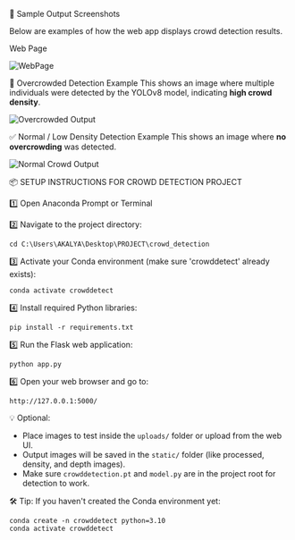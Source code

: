 📸 Sample Output Screenshots

Below are examples of how the web app displays crowd detection results.

Web Page

![WebPage](https://github.com/user-attachments/assets/352e4e24-8258-4d33-b7c3-d658627134a2)


🔴 Overcrowded Detection Example
This shows an image where multiple individuals were detected by the YOLOv8 model, indicating **high crowd density**.

![Overcrowded Output](https://github.com/user-attachments/assets/380b229f-0d09-48c3-b3d9-a82f00d2ae3a)

✅ Normal / Low Density Detection Example
This shows an image where **no overcrowding** was detected.

![Normal Crowd Output](https://github.com/user-attachments/assets/674bad47-e064-4f18-ac1d-7c10f4190458)


📦 SETUP INSTRUCTIONS FOR CROWD DETECTION PROJECT

1️⃣ Open Anaconda Prompt or Terminal

2️⃣ Navigate to the project directory:

    cd C:\Users\AKALYA\Desktop\PROJECT\crowd_detection

3️⃣ Activate your Conda environment (make sure 'crowddetect' already exists):

    conda activate crowddetect

4️⃣ Install required Python libraries:

    pip install -r requirements.txt

5️⃣ Run the Flask web application:

    python app.py

6️⃣ Open your web browser and go to:

    http://127.0.0.1:5000/

💡 Optional:
- Place images to test inside the `uploads/` folder or upload from the web UI.
- Output images will be saved in the `static/` folder (like processed, density, and depth images).
- Make sure `crowddetection.pt` and `model.py` are in the project root for detection to work.

🛠 Tip:
If you haven't created the Conda environment yet:

    conda create -n crowddetect python=3.10
    conda activate crowddetect
